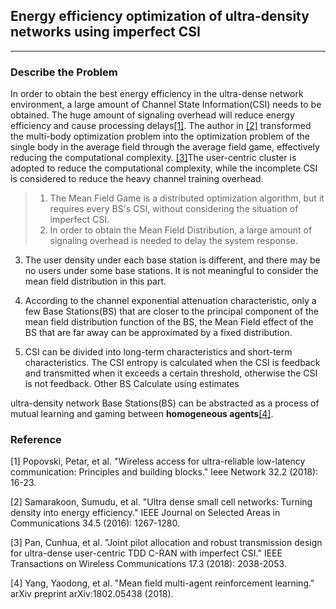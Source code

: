 ## Energy efficiency optimization of ultra-density networks using imperfect CSI

---

### Describe the Problem

In order to obtain the best energy efficiency in the ultra-dense network environment, a large amount of Channel State Information(CSI) needs to be obtained. The huge amount of signaling overhead will reduce energy efficiency and cause processing delays[[1]](https://ieeexplore.ieee.org/abstract/document/8329619). The author in [[2]](https://ieeexplore.ieee.org/document/7439746) transformed the multi-body optimization problem into the optimization problem of the single body in the average field through the average field game, effectively reducing the computational complexity. [[3]](https://ieeexplore.ieee.org/abstract/document/8247283)The user-centric cluster is adopted to reduce the computational complexity, while the incomplete CSI is considered to reduce the heavy channel training overhead.

>1. The Mean Field Game is a distributed optimization algorithm, but it requires every BS's CSI, without considering the situation of imperfect CSI.
>2. In order to obtain the Mean Field Distribution, a large amount of signaling overhead is needed to delay the system response.

3. The user density under each base station is different, and there may be no users under some base stations. It is not meaningful to consider the mean field distribution in this part.

4. According to the channel exponential attenuation characteristic, only a few Base Stations(BS) that are closer to the principal component of the mean field distribution function of the BS, the Mean Field effect of the BS that are far away can be approximated by a fixed distribution.

5. CSI can be divided into long-term characteristics and short-term characteristics. The CSI entropy is calculated when the CSI is feedback and transmitted when it exceeds a certain threshold, otherwise the CSI is not feedback. Other BS Calculate using estimates

ultra-density network Base Stations(BS) can be abstracted as a process of mutual learning and gaming between **homogeneous agents**[[4]](https://arxiv.org/pdf/1802.05438.pdf).


### Reference
[1]  Popovski, Petar, et al. "Wireless access for ultra-reliable low-latency communication: Principles and building blocks." Ieee Network 32.2 (2018): 16-23.

[2] Samarakoon, Sumudu, et al. "Ultra dense small cell networks: Turning density into energy efficiency." IEEE Journal on Selected Areas in Communications 34.5 (2016): 1267-1280.

[3] Pan, Cunhua, et al. "Joint pilot allocation and robust transmission design for ultra-dense user-centric TDD C-RAN with imperfect CSI." IEEE Transactions on Wireless Communications 17.3 (2018): 2038-2053.

[4] Yang, Yaodong, et al. "Mean field multi-agent reinforcement learning." arXiv preprint arXiv:1802.05438 (2018).
